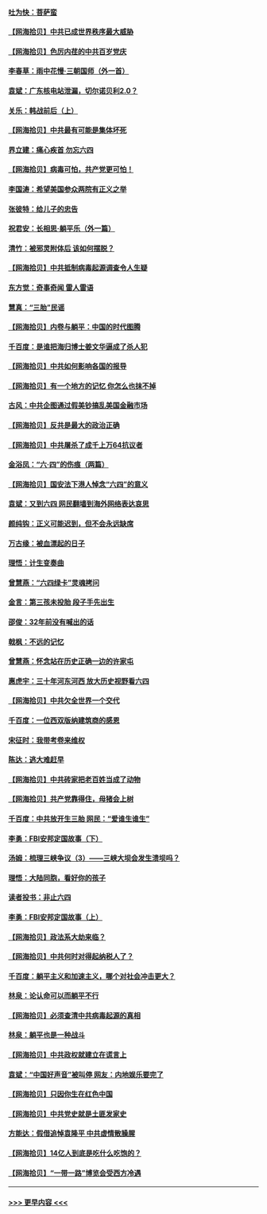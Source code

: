 #### [吐为快：菩萨蛮](../pages/nsc993/n13030033.md?t=06182152) 
#### [【网海拾贝】中共已成世界秩序最大威胁](../pages/nsc993/n13028138.md?t=06182152) 
#### [【网海拾贝】色厉内荏的中共百岁党庆](../pages/nsc993/n13025582.md?t=06182152) 
#### [李春草：雨中花慢‧三朝国师（外一首）](../pages/nsc993/n13025567.md?t=06182152) 
#### [袁斌：广东核电站泄漏，切尔诺贝利2.0？](../pages/nsc993/n13025475.md?t=06182152) 
#### [关乐：韩战前后（上）](../pages/nsc993/n13025387.md?t=06182152) 
#### [【网海拾贝】中共最有可能是集体坏死](../pages/nsc993/n13023101.md?t=06182152) 
#### [界立建：痛心疾首 勿忘六四](../pages/nsc993/n13022339.md?t=06182152) 
#### [【网海拾贝】病毒可怕，共产党更可怕！](../pages/nsc993/n13020728.md?t=06182152) 
#### [李国涛：希望美国参众两院有正义之举](../pages/nsc993/n13020674.md?t=06182152) 
#### [张彼特：给儿子的忠告](../pages/nsc993/n13018934.md?t=06182152) 
#### [祝君安：长相思‧躺平乐（外一篇）](../pages/nsc993/n13018923.md?t=06182152) 
#### [清竹：被邪灵附体后 该如何摆脱？](../pages/nsc993/n13018877.md?t=06182152) 
#### [【网海拾贝】中共抵制病毒起源调查令人生疑](../pages/nsc993/n13017785.md?t=06182152) 
#### [东方觉：奇事奇闻 雷人雷语](../pages/nsc993/n13017577.md?t=06182152) 
#### [慧真：“三胎”民谣](../pages/nsc993/n13017394.md?t=06182152) 
#### [【网海拾贝】内卷与躺平：中国的时代图腾](../pages/nsc993/n13016128.md?t=06182152) 
#### [千百度：是谁把海归博士姜文华逼成了杀人犯](../pages/nsc993/n13015218.md?t=06182152) 
#### [【网海拾贝】中共如何影响各国的报导](../pages/nsc993/n13012599.md?t=06182152) 
#### [【网海拾贝】有一个地方的记忆 你怎么也抹不掉](../pages/nsc993/n13009802.md?t=06182152) 
#### [古风：中共企图通过假美钞搞乱美国金融市场](../pages/nsc993/n13009626.md?t=06182152) 
#### [【网海拾贝】反共是最大的政治正确](../pages/nsc993/n13007051.md?t=06182152) 
#### [【网海拾贝】中共屠杀了成千上万64抗议者](../pages/nsc993/n13002713.md?t=06182152) 
#### [金浴凤：“六·四”的伤痕（两篇）](../pages/nsc993/n13001719.md?t=06182152) 
#### [【网海拾贝】国安法下港人悼念“六四”的意义](../pages/nsc993/n13001039.md?t=06182152) 
#### [袁斌：又到六四 网民翻墙到海外网络表达哀思](../pages/nsc993/n13000995.md?t=06182152) 
#### [颜纯钩：正义可能迟到，但不会永远缺席](../pages/nsc993/n13000920.md?t=06182152) 
#### [万古缘：被血漂起的日子](../pages/nsc993/n13000914.md?t=06182152) 
#### [理悟：计生变奏曲](../pages/nsc993/n13000414.md?t=06182152) 
#### [曾慧燕：“六四绿卡”灵魂拷问](../pages/nsc993/n13000277.md?t=06182152) 
#### [金言：第三孩未投胎 段子手先出生](../pages/nsc993/n13000215.md?t=06182152) 
#### [邵俊：32年前没有喊出的话](../pages/nsc993/n13000181.md?t=06182152) 
#### [戟枫：不远的记忆](../pages/nsc993/n13000121.md?t=06182152) 
#### [曾慧燕：怀念站在历史正确一边的许家屯](../pages/nsc993/n13000073.md?t=06182152) 
#### [惠虎宇：三十年河东河西 放大历史视野看六四](../pages/nsc993/n13000018.md?t=06182152) 
#### [【网海拾贝】中共欠全世界一个交代](../pages/nsc993/n12998706.md?t=06182152) 
#### [千百度：一位西双版纳建筑商的感恩](../pages/nsc993/n12998487.md?t=06182152) 
#### [宋征时：我带考卷来维权](../pages/nsc993/n12994088.md?t=06182152) 
#### [陈达：逃大难赶早](../pages/nsc993/n12993569.md?t=06182152) 
#### [【网海拾贝】中共砖家把老百姓当成了动物](../pages/nsc993/n12993483.md?t=06182152) 
#### [【网海拾贝】共产党靠得住，母猪会上树](../pages/nsc993/n12990730.md?t=06182152) 
#### [千百度：中共放开生三胎 网民：“爱谁生谁生”](../pages/nsc993/n12990644.md?t=06182152) 
#### [李勇：FBI安邦定国故事（下）](../pages/nsc993/n12987854.md?t=06182152) 
#### [汤姆：梳理三峡争议（3）——三峡大坝会发生溃坝吗？](../pages/nsc993/n12989806.md?t=06182152) 
#### [理悟：大陆同胞，看好你的孩子](../pages/nsc993/n12989778.md?t=06182152) 
#### [读者投书：非止六四](../pages/nsc993/n12989673.md?t=06182152) 
#### [李勇：FBI安邦定国故事（上）](../pages/nsc993/n12987749.md?t=06182152) 
#### [【网海拾贝】政法系大劫来临？](../pages/nsc993/n12987596.md?t=06182152) 
#### [【网海拾贝】中共何时对得起纳税人了？](../pages/nsc993/n12985578.md?t=06182152) 
#### [千百度：躺平主义和加速主义，哪个对社会冲击更大？](../pages/nsc993/n12985512.md?t=06182152) 
#### [林泉：论认命可以而躺平不行](../pages/nsc993/n12985505.md?t=06182152) 
#### [【网海拾贝】必须查清中共病毒起源的真相](../pages/nsc993/n12984276.md?t=06182152) 
#### [林泉：躺平也是一种战斗](../pages/nsc993/n12984194.md?t=06182152) 
#### [【网海拾贝】中共政权就建立在谎言上](../pages/nsc993/n12981880.md?t=06182152) 
#### [袁斌：“中国好声音”被叫停 网友：内地娱乐要完了](../pages/nsc993/n12981826.md?t=06182152) 
#### [【网海拾贝】只因你生在红色中国](../pages/nsc993/n12979096.md?t=06182152) 
#### [【网海拾贝】中共党史就是土匪发家史](../pages/nsc993/n12976478.md?t=06182152) 
#### [方能达：假借追悼袁隆平 中共虚情散臊腥](../pages/nsc993/n12976396.md?t=06182152) 
#### [【网海拾贝】14亿人到底是吃什么吃饱的？](../pages/nsc993/n12974125.md?t=06182152) 
#### [【网海拾贝】“一带一路”博览会受西方冷遇](../pages/nsc993/n12971787.md?t=06182152) 

----
#### [ >>> 更早内容 <<< ](../indexes/nsc993-earlier.md)
